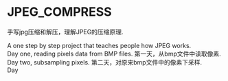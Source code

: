 # JPEG_COMPRESS  

手写jpg压缩和解压，理解JPEG的压缩原理.  

A one step by step project that teaches people how JPEG works.    
Day one, reading pixels data from BMP files. 第一天，从bmp文件中读取像素.    
Day two, subsampling pixels. 第二天，对原来bmp文件中的像素下采样.  
Day
